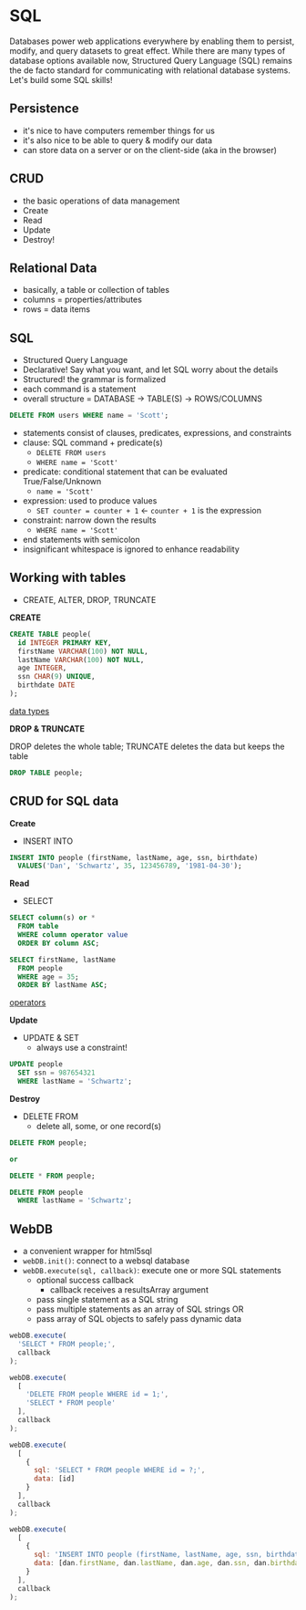 # SQL

Databases power web applications everywhere by enabling them to persist, modify, and query datasets to great effect. While there are many types of database options available now, Structured Query Language (SQL) remains the de facto standard for communicating with relational database systems. Let's build some SQL skills!

## Persistence

- it's nice to have computers remember things for us
- it's also nice to be able to query & modify our data
- can store data on a server or on the client-side (aka in the browser)

## CRUD

- the basic operations of data management
- Create
- Read
- Update
- Destroy!

## Relational Data

- basically, a table or collection of tables
- columns = properties/attributes
- rows = data items

## SQL

- Structured Query Language
- Declarative! Say what you want, and let SQL worry about the details
- Structured! the grammar is formalized
- each command is a statement
- overall structure = DATABASE -> TABLE(S) -> ROWS/COLUMNS

```sql
DELETE FROM users WHERE name = 'Scott';
```

- statements consist of clauses, predicates, expressions, and constraints
- clause: SQL command + predicate(s)
  - `DELETE FROM users`
  - `WHERE name = 'Scott'`
- predicate: conditional statement that can be evaluated True/False/Unknown
  - `name = 'Scott'`
- expression: used to produce values
  - `SET counter = counter + 1` <- `counter + 1` is the expression
- constraint: narrow down the results
  - `WHERE name = 'Scott'`
- end statements with semicolon
- insignificant whitespace is ignored to enhance readability

## Working with tables

- CREATE, ALTER, DROP, TRUNCATE

**CREATE**

```sql
CREATE TABLE people(
  id INTEGER PRIMARY KEY,
  firstName VARCHAR(100) NOT NULL,
  lastName VARCHAR(100) NOT NULL,
  age INTEGER,
  ssn CHAR(9) UNIQUE,
  birthdate DATE
);
```

[data types](http://www.w3schools.com/sql/sql_datatypes_general.asp)

**DROP & TRUNCATE**

DROP deletes the whole table; TRUNCATE deletes the data but keeps the table

```sql
DROP TABLE people;
```

## CRUD for SQL data

**Create**

- INSERT INTO

```sql
INSERT INTO people (firstName, lastName, age, ssn, birthdate)
  VALUES('Dan', 'Schwartz', 35, 123456789, '1981-04-30');
```

**Read**

- SELECT

```sql
SELECT column(s) or *
  FROM table
  WHERE column operator value
  ORDER BY column ASC;
```

```sql
SELECT firstName, lastName
  FROM people
  WHERE age = 35;
  ORDER BY lastName ASC;
```

[operators](https://en.wikipedia.org/wiki/SQL#Operators)

**Update**

- UPDATE & SET
  - always use a constraint!

```sql
UPDATE people
  SET ssn = 987654321
  WHERE lastName = 'Schwartz';
```

**Destroy**

- DELETE FROM
  - delete all, some, or one record(s)

```sql
DELETE FROM people;

or

DELETE * FROM people;

DELETE FROM people
  WHERE lastName = 'Schwartz';
```

## WebDB

- a convenient wrapper for html5sql
- `webDB.init()`: connect to a websql database
- `webDB.execute(sql, callback)`: execute one or more SQL statements
  - optional success callback
    - callback receives a resultsArray argument
  - pass single statement as a SQL string
  - pass multiple statements as an array of SQL strings OR
  - pass array of SQL objects to safely pass dynamic data


```javascript
webDB.execute(
  'SELECT * FROM people;',
  callback
);

webDB.execute(
  [
    'DELETE FROM people WHERE id = 1;',
    'SELECT * FROM people'
  ],
  callback
);

webDB.execute(
  [
    {
      sql: 'SELECT * FROM people WHERE id = ?;',
      data: [id]
    }
  ],
  callback
);

webDB.execute(
  [
    {
      sql: 'INSERT INTO people (firstName, lastName, age, ssn, birthdate) VALUES(?, ?, ?, ?, ?);',
      data: [dan.firstName, dan.lastName, dan.age, dan.ssn, dan.birthdate]
    }
  ],
  callback
);
```
